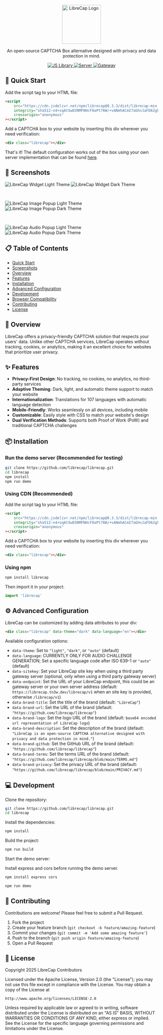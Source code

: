 <p align="center">
  <a href="https://github.com/librecap/librecap">
      <picture>
          <source height="128" media="(prefers-color-scheme: dark)" srcset="https://github.com/librecap/librecap/releases/download/v0.1.0-img/LibreCap-dark.webp">
          <source height="128" media="(prefers-color-scheme: light)" srcset="https://github.com/librecap/librecap/releases/download/v0.1.0-img/LibreCap-light.webp">
          <img height="128" alt="LibreCap Logo" src="https://github.com/librecap/librecap/releases/download/v0.1.0-img/LibreCap-light.webp">
      </picture>
  </a>
</p>

<p align="center">
  An open-source CAPTCHA Box alternative designed with privacy and data protection in mind.
</p>

<p align="center">
  <a href="https://github.com/librecap/librecap">
    <img src="https://img.shields.io/badge/JS_Library-blue?style=for-the-badge&logo=javascript" alt="JS Library">
  </a>
  <a href="https://github.com/librecap/librecap-server">
    <img src="https://img.shields.io/badge/Server-green?style=for-the-badge&logo=rust" alt="Server">
  </a>
  <a href="https://github.com/librecap/librecap-gateway">
    <img src="https://img.shields.io/badge/Gateway-red?style=for-the-badge&logo=linux" alt="Gateway">
  </a>
</p>

## 🚀 Quick Start

Add the script tag to your HTML file:

```html
<script
	src="https://cdn.jsdelivr.net/npm/librecap@0.3.3/dist/librecap-min.js"
	integrity="sha512-n4+vqAtXwD3NMFNHcF0aPt76W/+vANmhACmI7aGhnJaFD62gkd97zi6qml8PvK8UPCAbRbhEuQoxbl18GM2J+A=="
	crossorigin="anonymous"
></script>
```

Add a CAPTCHA box to your website by inserting this div wherever you need verification:

```html
<div class="librecap"></div>
```

That's it! The default configuration works out of the box using your own server implementation that can be found [here](https://github.com/librecap/librecap-server).

## 📸 Screenshots

![LibreCap Widget Light Theme](https://github.com/librecap/librecap/releases/download/v0.2.8-img/widget-light.png)
![LibreCap Widget Dark Theme](https://github.com/librecap/librecap/releases/download/v0.2.8-img/widget-dark.png)

<br>

![LibreCap Image Popup Light Theme](https://github.com/librecap/librecap/releases/download/v0.3.0-img/image-popup-light.png)
![LibreCap Image Popup Dark Theme](https://github.com/librecap/librecap/releases/download/v0.3.0-img/image-popup-dark.png)

<br>

![LibreCap Audio Popup Light Theme](https://github.com/librecap/librecap/releases/download/v0.3.0-img/audio-popup-light.png)
![LibreCap Audio Popup Dark Theme](https://github.com/librecap/librecap/releases/download/v0.3.0-img/audio-popup-dark.png)

## 📋 Table of Contents

- [Quick Start](#-quick-start)
- [Screenshots](#-screenshots)
- [Overview](#-overview)
- [Features](#-features)
- [Installation](#-installation)
- [Advanced Configuration](#-advanced-configuration)
- [Development](#-development)
- [Browser Compatibility](#-browser-compatibility)
- [Contributing](#-contributing)
- [License](#-license)

## 🌟 Overview

LibreCap offers a privacy-friendly CAPTCHA solution that respects your users' data. Unlike other CAPTCHA services, LibreCap operates without tracking, cookies, or analytics, making it an excellent choice for websites that prioritize user privacy.

## ✨ Features

- **Privacy-First Design**: No tracking, no cookies, no analytics, no third-party services
- **Adaptive Theming**: Dark, light, and automatic theme support to match your website
- **Internationalization**: Translations for 107 languages with automatic language detection
- **Mobile-Friendly**: Works seamlessly on all devices, including mobile
- **Customizable**: Easily style with CSS to match your website's design
- **Dual Verification Methods**: Supports both Proof of Work (PoW) and traditional CAPTCHA challenges

## 📦 Installation

### Run the demo server (Recommended for testing)

```bash
git clone https://github.com/librecap/librecap.git
cd librecap
npm install
npm run demo
```

### Using CDN (Recommended)

Add the script tag to your HTML file:

```html
<script
	src="https://cdn.jsdelivr.net/npm/librecap@0.3.3/dist/librecap-min.js"
	integrity="sha512-n4+vqAtXwD3NMFNHcF0aPt76W/+vANmhACmI7aGhnJaFD62gkd97zi6qml8PvK8UPCAbRbhEuQoxbl18GM2J+A=="
	crossorigin="anonymous"
></script>
```

Add a CAPTCHA box to your website by inserting this div wherever you need verification:

```html
<div class="librecap"></div>
```

### Using npm

```bash
npm install librecap
```

Then import it in your project:

```javascript
import 'librecap'
```

## ⚙️ Advanced Configuration

LibreCap can be customized by adding data attributes to your div:

```html
<div class="librecap" data-theme="dark" data-language="en"></div>
```

Available configuration options:

- `data-theme`: Set to `"light"`, `"dark"`, or `"auto"` (default)
- `data-language`: CURRENTLY ONLY FOR AUDIO CHALLENGE GENERATION; Set a specific language code after ISO 639-1 or `"auto"` (default)
- `data-sitekey`: Set your LibreCap site key when using a third party gateway server (optional, only when using a third party gateway server)
- `data-endpoint`: Set the URL of your LibreCap endpoint, this could be an gateway server or your own server address (default: `https://librecap.tn3w.dev/librecap/v1` when an site key is provided, otherwise `/librecap/v1`)
- `data-brand-title`: Set the title of the brand (default: `"LibreCap"`)
- `data-brand-url`: Set the URL of the brand (default: `"https://github.com/librecap/librecap"`)
- `data-brand-logo`: Set the logo URL of the brand (default: `base64 encoded url representation of LibreCap logo`)
- `data-brand-description`: Set the description of the brand (default: `"LibreCap is an open-source CAPTCHA alternative designed with privacy and data protection in mind."`)
- `data-brand-github`: Set the GitHub URL of the brand (default: `"https://github.com/librecap/librecap"`)
- `data-brand-terms`: Set the terms URL of the brand (default: `"https://github.com/librecap/librecap/blob/main/TERMS.md"`)
- `data-brand-privacy`: Set the privacy URL of the brand (default: `"https://github.com/librecap/librecap/blob/main/PRIVACY.md"`)

## 💻 Development

Clone the repository:

```bash
git clone https://github.com/librecap/librecap.git
cd librecap
```

Install the dependencies:

```bash
npm install
```

Build the project:

```bash
npm run build
```

Start the demo server:

Install express and cors before running the demo server.

```bash
npm install express cors
```

```bash
npm run demo
```

## 👥 Contributing

Contributions are welcome! Please feel free to submit a Pull Request.

1. Fork the project
2. Create your feature branch (`git checkout -b feature/amazing-feature`)
3. Commit your changes (`git commit -m 'Add some amazing feature'`)
4. Push to the branch (`git push origin feature/amazing-feature`)
5. Open a Pull Request

## 📄 License

Copyright 2025 LibreCap Contributors

Licensed under the Apache License, Version 2.0 (the "License");
you may not use this file except in compliance with the License.
You may obtain a copy of the License at

    http://www.apache.org/licenses/LICENSE-2.0

Unless required by applicable law or agreed to in writing, software
distributed under the License is distributed on an "AS IS" BASIS,
WITHOUT WARRANTIES OR CONDITIONS OF ANY KIND, either express or implied.
See the License for the specific language governing permissions and
limitations under the License.
